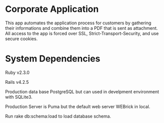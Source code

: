 Corporate Application
==


This app automates the application process for customers by gathering their informations and combine them into a PDF that is sent as attachment. All access to the app is forced over SSL, Strict-Transport-Security, and use secure cookies.


System Dependencies
==
Ruby v2.3.0

Rails v4.2.5

Production data base PostgreSQL but can used in develpment environment with SQLite3.

Production Server is Puma but the default web server WEBrick in local.

Run rake db:schema:load to load database schema.
